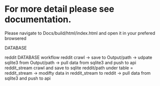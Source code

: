 For more detail please see documentation.
=================================================

Please navigate to Docs/build/html/index.html and open it in your prefered browsered

DATABASE

reddit DATABASE workflow
    reddit 
        crawl ->
        save to Output/path ->
        udpate sqlite3 from Output/path -> 
        pull data from sqlite3 and push to api
    reddit_stream
        crawl and save to sqlite reddit/path under table = reddit_stream  ->
        modifty data in reddit_stream to reddit -> 
        pull data from sqlite3 and push to api
        
        